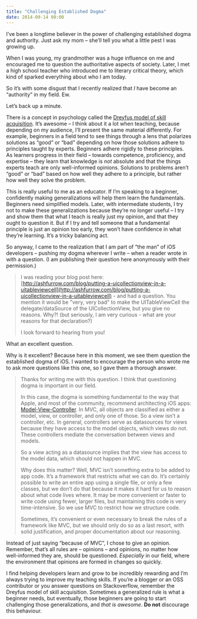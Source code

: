 ```yaml
---
title: "Challenging Established Dogma"
date: 2014-09-14 00:00
---
```


I’ve been a longtime believer in the power of challenging established dogma and authority. Just ask my mom – she’ll tell you what a little pest I was growing up.

When I was young, my grandmother was a huge influence on me and encouraged me to question the authoritative aspects of society. Later, I met a high school teacher who introduced me to literary critical theory, which kind of sparked everything about who I am today.

So it’s with some disgust that I recently realized that _I_ have become an “authority” in my field. Ew.

Let’s back up a minute.

<!-- more -->

There is a concept in psychology called the [Dreyfus model of skill acquisition](http://en.wikipedia.org/wiki/Dreyfus_model_of_skill_acquisition). It’s awesome – I think about it a lot when teaching, because depending on my audience, I’ll present the same material differently. For example, beginners in a field tend to see things through a lens that polarizes solutions as “good” or “bad” depending on how those solutions adhere to principles taught by experts. Beginners adhere rigidly to these principles. As learners progress in their field – towards competence, proficiency, and expertise – they learn that knowledge is _not_ absolute and that the things experts teach are only well-informed opinions. Solutions to problems aren’t “good” or “bad” based on how well they adhere to a principle, but rather how well they solve the problem.

This is really useful to me as an educator. If I’m speaking to a beginner, confidently making generalizations will help them learn the fundamentals. Beginners need simplified models. Later, with intermediate students, I try not to make these generalizations because they’re no longer useful – I try and show them that what I teach is really just my opinion, and that they ought to question it. But if I try and tell someone that a fundamental principle is just an opinion too early, they won’t have confidence in what they’re learning. It’s a tricky balancing act.

So anyway, I came to the realization that I am part of “the man” of iOS developers – pushing my dogma wherever I write – when a reader wrote in with a question. (I am publishing their question here anonymously with their permission.)

> I was reading your blog post here: [http://ashfurrow.com/blog/putting-a-uicollectionview-in-a-uitableviewcell](http://ashfurrow.com/blog/putting-a-uicollectionview-in-a-uitableviewcell) - and had a question. You mention it would be "very, very bad" to make the UITableViewCell the delegate/dataSource of the UICollectionView, but you give no reasons. Why?! (but seriously, I am very curious - what are your reasons for that declaration?)
> 
> I look forward to hearing from you!

What an excellent question.

Why is it excellent? Because here in this moment, we see them question the established dogma of iOS. I wanted to encourage the person who wrote me to ask more questions like this one, so I gave them a thorough answer.

> Thanks for writing me with this question. I think that questioning dogma is important in our field.
> 
> In this case, the dogma is something fundamental to the way that Apple, and most of the community, recommend architecting iOS apps: [Model-View-Controller](https://developer.apple.com/library/ios/documentation/general/conceptual/devpedia-cocoacore/MVC.html). In MVC, all objects are classified as either a model, view, or controller, and only one of those. So a view isn’t a controller, etc. In general, controllers serve as datasources for views because they have access to the model objects, which views do not. These controllers mediate the conversation between views and models.
> 
> So a view acting as a datasource implies that the view has access to the model data, which should not happen in MVC.
> 
> Why does this matter? Well, MVC isn’t something extra to be added to app code. It’s a framework that restricts what we can do. It’s certainly possible to write an entire app using a single file, or only a few classes, but we don’t do that because it makes it hard for us to reason about what code lives where. It may be more convenient or faster to write code using fewer, larger files, but maintaining this code is very time-intensive. So we use MVC to restrict how we structure code.
> 
> Sometimes, it’s convenient or even necessary to break the rules of a framework like MVC, but we should only do so as a last resort, with solid justification, and proper documentation about our reasoning.

Instead of just saying “because of MVC”, I chose to give an opinion. Remember, that’s all rules are – opinions – and opinions, no matter how well-informed they are, should be questioned. _Especially_ in our field, where the environment that opinions are formed in changes so quickly.

I find helping developers learn and grow to be incredibly rewarding and I’m always trying to improve my teaching skills. If you’re a blogger or an OSS contributor or you answer questions on Stackoverflow, remember the Dreyfus model of skill acquisition. Sometimes a generalized rule is what a beginner needs, but eventually, those beginners are going to start challenging those generalizations, and _that is awesome_. **Do not** discourage this behaviour.

